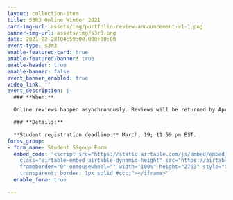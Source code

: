 ```yaml
---
layout: collection-item
title: S3R3 Online Winter 2021
card-img-url: assets/img/portfolio-review-announcement-v1-1.png
banner-img-url: assets/img/s3r3.png
date: 2021-02-28T04:59:00.000+00:00
event-type: s3r3
enable-featured-card: true
enable-featured-banner: true
enable-header: true
enable-banner: false
event_banner_enabled: true
video_link: ''
event_description: |-
  ### **When:**

  Online reviews happen asynchronously. Reviews will be returned by April 4th, 2021.

  ### **Details:**

  **Student registration deadline:** March, 19; 11:59 pm EST.
forms_group:
- form_name: Student Signup Form
  embed_code: '<script src="https://static.airtable.com/js/embed/embed_snippet_v1.js"></script><iframe
    class="airtable-embed airtable-dynamic-height" src="https://airtable.com/embed/shrkTKbQ31lnU0Lix?backgroundColor=pink"
    frameborder="0" onmousewheel="" width="100%" height="2763" style="background:
    transparent; border: 1px solid #ccc;"></iframe>'
  enable_form: true

---
```

